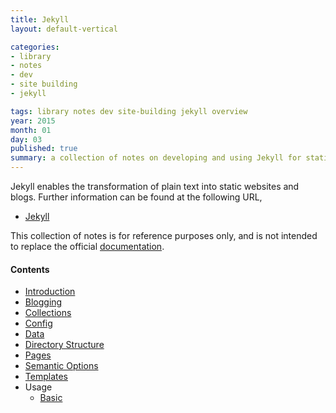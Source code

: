 ```yaml
---
title: Jekyll
layout: default-vertical

categories:
- library
- notes
- dev
- site building
- jekyll

tags: library notes dev site-building jekyll overview
year: 2015
month: 01
day: 03
published: true
summary: a collection of notes on developing and using Jekyll for static site publication
---
```


Jekyll enables the transformation of plain text into static websites and blogs. Further information can be found at the following URL,

* [Jekyll](http://jekyllrb.com)

This collection of notes is for reference purposes only, and is not intended to replace the official [documentation](http://jekyllrb.com/docs/home/).

#### Contents
* [Introduction](/library/notes/jekyll-intro/)
* [Blogging](/library/notes/jekyll-blogging/)
* [Collections](/library/notes/jekyll-collections/)
* [Config](/library/notes/jekyll-config/)
* [Data](/library/notes/jekyll-data/)
* [Directory Structure](/library/notes/jekyll-directory/)
* [Pages](/library/notes/jekyll-pages/)
* [Semantic Options](/library/notes/jekyll-semantic)
* [Templates](/library/notes/jekyll-templates)
* Usage
  * [Basic](/library/notes/jekyll-basic/)
